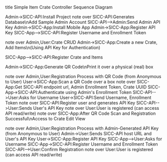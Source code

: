 title Simple Item Crate Controller Sequence Diagram

Admin->SICC-API:Install Project
note over SICC-API:Generates Database\nAdd Sample Admin Account
SICC-API-->Admin:Send Admin API Key
Admin->SICC-App:Install Mobile App
Admin->SICC-App:Register API Key
SICC-App-->SICC-API:Register Username and Enrollment Token

note over Admin,User:Crate CRUD
Admin->SICC-App:Create a new Crate, Add Items\n(Using API Key for Authentication)

SICC-App-->SICC-API:Register Crate and Items

Admin->SICC-App:Generate QR Code\nPrint it over a physical (real) box

note over Admin,User:Registration Process with QR Code (from Anonymous to User)
User->SICC-App:Scan a QR Code over a box
note over SICC-App:Get SICC-API endpoint url, Admin Enrollment Token, Crate UUID
SICC-App->SICC-API:Authenticate using Admin's Enrollment Token
SICC-API-->User:Asks for Username
User->SICC-API:Send Username, Enrollment Token
note over SICC-API:Register user and generates API Key
SICC-API-->User:Sends User's API Key
note over User:User is registered (can access API read/write)
note over SICC-App:After QR Code Scan and Registration Successful\nAccess to Crate Edit View

note over Admin,User:Registration Process with Admin-Generated API Key (from Anonymous to User)
Admin->User:Sends SICC-API host URL and User's API Key
User->SICC-App:Register API Key
SICC-App-->User:Asks for Username
SICC-App->SICC-API:Register Username and Enrollment Token
SICC-API-->User:Confirm Registration
note over User:User is registered (can access API read/write)